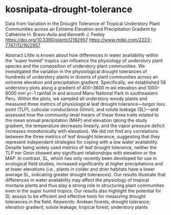 # kosnipata-drought-tolerance
Data from Variation in the Drought Tolerance of Tropical Understory Plant Communities across an Extreme Elevation and Precipitation Gradient by Catherine H. Bravo-Avila and Kenneth J. Feeley
https://doi.org/10.3390/plants12162957
https://www.mdpi.com/2223-7747/12/16/2957

Abstract
Little is known about how differences in water availability within the “super humid” tropics can influence the physiology of understory plant species and the composition of understory plant communities. We investigated the variation in the physiological drought tolerances of hundreds of understory plants in dozens of plant communities across an extreme elevation and precipitation gradient. Specifically, we established 58 understory plots along a gradient of 400–3600 m asl elevation and 1000–6000 mm yr−1 rainfall in and around Manu National Park in southeastern Peru. Within the plots, we sampled all understory woody plants and measured three metrics of physiological leaf drought tolerance—turgor loss point (TLP), cuticular conductance (Gmin), and solute leakage (SL)—and assessed how the community-level means of these three traits related to the mean annual precipitation (MAP) and elevation (along the study gradient, the temperature decreases linearly, and the vapor pressure deficit increases monotonically with elevation). We did not find any correlations between the three metrics of leaf drought tolerance, suggesting that they represent independent strategies for coping with a low water availability. Despite being widely used metrics of leaf drought tolerance, neither the TLP nor Gmin showed any significant relationships with elevation or the MAP. In contrast, SL, which has only recently been developed for use in ecological field studies, increased significantly at higher precipitations and at lower elevations (i.e., plants in colder and drier habitats have a lower average SL, indicating greater drought tolerances). Our results illustrate that differences in water availability may affect the physiology of tropical montane plants and thus play a strong role in structuring plant communities even in the super humid tropics. Our results also highlight the potential for SL assays to be efficient and effective tools for measuring drought tolerances in the field.
Keywords: Andean forests; drought tolerance; elevation gradient; solute leakage; tropical forest; understory plants
